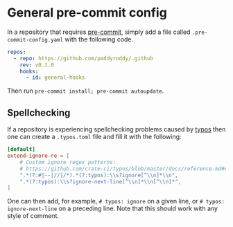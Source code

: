 # General pre-commit config

In a repository that requires [pre-commit](https://pre-commit.com), simply add a
file called `.pre-commit-config.yaml` with the following code.

```yaml
repos:
  - repo: https://github.com/paddyroddy/.github
    rev: v0.1.0
    hooks:
      - id: general-hooks
```

Then run `pre-commit install; pre-commit autoupdate`.

## Spellchecking

If a repository is experiencing spellchecking problems caused by
[typos](https://github.com/crate-ci/typos) then one can create a `.typos.toml`
file and fill it with the following:

```toml
[default]
extend-ignore-re = [
    # Custom ignore regex patterns:
    # https://github.com/crate-ci/typos/blob/master/docs/reference.md#example-configurations
    ".*(?:#|--|//|/*).*(?:typos):\\s?ignore[^\\n]*\\n",
    ".*(?:typos):\\s?ignore-next-line[^\\n]*\\n[^\\n]*",
]
```

One can then add, for example, `# typos: ignore` on a given line, or
`# typos: ignore-next-line` on a preceding line. Note that this should work with
any style of comment.
